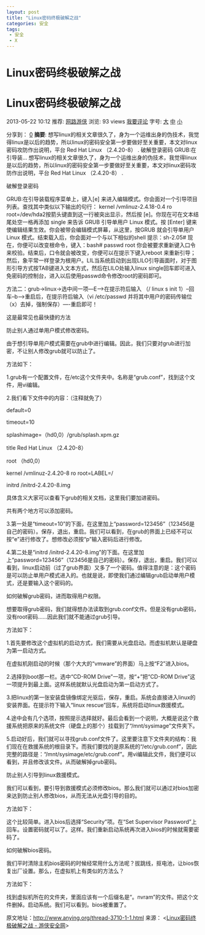 ```yaml
---
layout: post
title: "Linux密码终极破解之战"
categories: 安全
tags: 
 - 安全
 - X
--- 
```


# Linux密码终极破解之战

# Linux密码终极破解之战

2013-05-22 10:12 推荐: [网路游侠](http://www.youxia.org/author/youxia/ "由 网路游侠 发布") 浏览: 93 views [我要评论](http://www.youxia.org/linux-password-crack/#addcomment)[](http://www.youxia.org/linux-password-crack/#respond "《Linux密码终极破解之战》上的评论") 字号: [大]() [中]() [小]()

分享到： []( "分享到QQ空间")[]( "分享到新浪微博")[]( "分享到腾讯微博")[]( "分享到人人网")[]( "分享到开心网")[]( "分享到豆瓣")[]( "分享到QQ书签")[]( "分享到Twitter")[]( "分享到鲜果")[]( "分享到Gmail邮箱")[]()[]( "分享到豆瓣9点")[]( "分享到邮件")[]( "加入收藏夹")[]( "复制网址")[](http://www.jiathis.com/share?uid=899792)[0]()
**摘要**: 想写linux的相关文章很久了，身为一个运维出身的伪技术，我觉得linux是以后的趋势，所以linux的密码安全第一步要做好至关重要，本文对linux密码攻防作出说明，平台 Red Hat Linux （2.4.20-8） . 破解登录密码 GRUB:在引导装...
想写linux的相关文章很久了，身为一个运维出身的伪技术，我觉得linux是以后的趋势，所以linux的密码安全第一步要做好至关重要，本文对linux密码攻防作出说明，平台 Red Hat Linux （2.4.20-8） .

破解登录密码

GRUB:在引导装载程序菜单上，键入[e] 来进入编辑模式。你会面对一个引导项目列表。查找其中类似以下输出的句行： kernel /vmlinuz-2.4.18-0.4 ro root=/dev/hda2按箭头键直到这一行被突出显示，然后按 [e]。你现在可在文本结尾处空一格再添加 single 来告诉 GRUB 引导单用户 Linux 模式。按 [Enter] 键来使编辑结果生效。你会被带会编辑模式屏幕，从这里，按GRUB 就会引导单用户Linux 模式。结束载入后，你会面对一个与以下相似的shell 提示：sh-2.05# 现在，你便可以改变根命令，键入：bash# passwd root 你会被要求重新键入口令来校验。结束后，口令就会被改变，你便可以在提示下键入reboot 来重新引导；然后，象平常一样登录为根用户。LIL当系统启动到出现LILO引导画面时，对于图形引导方式按TAB键进入文本方式，然后在LILO处输入linux single回车即可进入免密码的控制台，进入以后使用passwd命令修改root的密码即可。

方法二：grub->linux->选中间一项—E—>在提示符后输入 （/ linux s init 1）–回车–b–>重启后，在提示符后输入（vi /etc/passwd 并将其中用户的密码传输位（x）去掉，强制保存）—-重启即可！

这是最常见也最快捷的方法

防止别人通过单用户模式修改密码。

由于想引导单用户模式需要在grub中进行编辑。因此，我们只要对grub进行加密，不让别人修改grub就可以防止了。

方法如下：

1.grub有一个配置文件，在/etc这个文件夹中。名称是“grub.conf”，找到这个文件，用vi编辑。

2.我们看下文件中的内容：（注释就免了）

default=0

timeout=10

splashimage=（hd0,0）/grub/splash.xpm.gz

title Red Hat Linux （2.4.20-8）

root （hd0,0）

kernel /vmlinuz-2.4.20-8 ro root=LABEL=/

initrd /initrd-2.4.20-8.img

具体含义大家可以查看下grub的相关文档，这里我们要加进密码。

共有两个地方可以添加密码。

3.第一处是“timeout=10”的下面，在这里加上“password=123456”（123456是自己的密码）。保存，退出，重启。我们可以看到，在grub的界面上已经不可以按“e”进行修改了。想修改必须按“p”输入密码后进行修改。

4.第二处是“initrd /initrd-2.4.20-8.img”的下面。在这里加上“password=123456”（123456是自己的密码）。保存，退出，重启。我们可以看到，linux启动前（过了grub界面）又多了一个密码。值得注意的是：这个密码是可以防止单用户模式进入的。也就是说，即使我们通过编辑grub启动单用户模式，还是要输入这个密码的。

如何破解grub密码，进而取得用户权限。

想要取得grub密码，我们就得想办法读取到grub.conf文件。但是没有grub密码，没有root密码……因此我们就不能通过grub引导。

方法如下：

1.首先要修改这个虚拟机的启动方式，我们需要从光盘启动。而虚拟机默认是硬盘为第一启动方式。

在虚拟机刚启动的时候（那个大大的“vmware”的界面）马上按“F2”进入bios。

2.选择到boot那一栏。选中“CD-ROM Drive”一项，按“+”把“CD-ROM Drive”这一项提升到最上面。这样系统就默认光盘启动为第一启动方式了。

3.把linux的第一张安装盘镜像绑定光驱后，保存，重启。系统会直接进入linux的安装界面。在提示符下输入“linux rescue”回车，系统将启动linux救援模式。

4.途中会有几个选项，按照提示选择就好。最后会看到一个说明，大概是说这个救援系统把原来的系统文件（硬盘上的那个）挂载到了“/mnt/sysimage”文件夹下。

5.启动好后，我们就可以寻找grub.conf文件了。这里要注意下文件夹的结构：我们现在在救援系统的根目录下。而我们要找的是原系统的“/etc/grub.conf”，因此完整的路径是：“/mnt/sysimage/etc/grub.conf”。用vi编辑此文件，我们便可以看到，并且修改该文件。从而破解掉grub密码。

防止别人引导到linux救援模式。

我们可以看到，要引导到救援模式必须修改bios。那么我们就可以通过对bios加密来达到防止别人修改bios，从而无法从光盘引导的目的。

方法如下：

这个比较简单。进入bios后选择“Security”项。在“Set Supervisor Password”上回车。设置密码就可以了。这样。我们重新启动系统再次进入bios的时候就需要密码了。

如何破解bios密码。

我们平时清除主机bios密码的时候经常用什么方法呢？拔跳线，抠电池，让bios恢复出厂设置。那么，在虚拟机上有类似的方法么？

方法如下：

找到虚拟机所在的文件夹，里面应该有一个后缀名是“。nvram”的文件。把这个文件删掉。启动系统。我们可以看到。bios被重置了。

原文地址：http://www.anying.org/thread-3710-1-1.html
来源： <[Linux密码终极破解之战 - 游侠安全网](http://www.youxia.org/linux-password-crack/)> 
